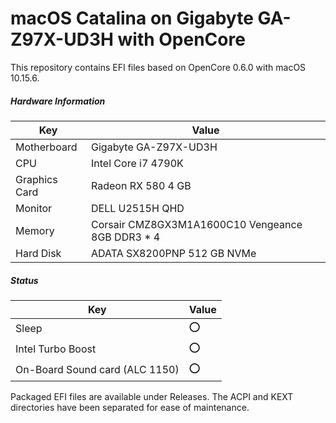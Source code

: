 # macOS Catalina on Gigabyte GA-Z97X-UD3H with OpenCore
This repository contains EFI files based on OpenCore 0.6.0 with macOS 10.15.6.

##### Hardware Information
Key | Value
--- | ---
Motherboard | Gigabyte GA-Z97X-UD3H
CPU | Intel Core i7 4790K
Graphics Card | Radeon RX 580 4 GB
Monitor | DELL U2515H QHD
Memory| Corsair CMZ8GX3M1A1600C10 Vengeance 8GB DDR3 * 4
Hard Disk | ADATA SX8200PNP 512 GB NVMe

##### Status
Key | Value
--- | ---
Sleep | ⭕
Intel Turbo Boost | ⭕
On-Board Sound card (ALC 1150) | ⭕

Packaged EFI files are available under Releases. The ACPI and KEXT directories have been separated for ease of maintenance.
